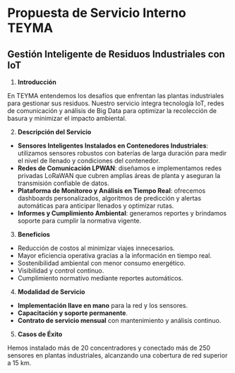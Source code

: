 # Propuesta de Servicio Interno TEYMA

## Gestión Inteligente de Residuos Industriales con IoT

1. **Introducción**

En TEYMA entendemos los desafíos que enfrentan las plantas industriales para gestionar sus residuos. Nuestro servicio integra tecnología IoT, redes de comunicación y análisis de Big Data para optimizar la recolección de basura y minimizar el impacto ambiental.

2. **Descripción del Servicio**

- **Sensores Inteligentes Instalados en Contenedores Industriales**: utilizamos sensores robustos con baterías de larga duración para medir el nivel de llenado y condiciones del contenedor.
- **Redes de Comunicación LPWAN**: diseñamos e implementamos redes privadas LoRaWAN que cubren amplias áreas de planta y aseguran la transmisión confiable de datos.
- **Plataforma de Monitoreo y Análisis en Tiempo Real**: ofrecemos dashboards personalizados, algoritmos de predicción y alertas automáticas para anticipar llenados y optimizar rutas.
- **Informes y Cumplimiento Ambiental**: generamos reportes y brindamos soporte para cumplir la normativa vigente.

3. **Beneficios**

- Reducción de costos al minimizar viajes innecesarios.
- Mayor eficiencia operativa gracias a la información en tiempo real.
- Sostenibilidad ambiental con menor consumo energético.
- Visibilidad y control continuo.
- Cumplimiento normativo mediante reportes automáticos.

4. **Modalidad de Servicio**

- **Implementación llave en mano** para la red y los sensores.
- **Capacitación y soporte permanente**.
- **Contrato de servicio mensual** con mantenimiento y análisis continuo.

5. **Casos de Éxito**

Hemos instalado más de 20 concentradores y conectado más de 250 sensores en plantas industriales, alcanzando una cobertura de red superior a 15 km.

